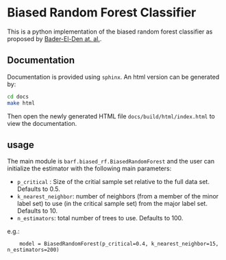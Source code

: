 # Biased Random Forest Classifier
This is a python implementation of the biased random forest classifier as proposed by
[Bader-El-Den at. al.](https://ieeexplore.ieee.org/document/8541100).

## Documentation

Documentation is provided using ``sphinx``. An html version can be generated by:

```bash
cd docs
make html
```

Then open the newly generated HTML file ``docs/build/html/index.html`` to view the documentation.

## usage

The main module is ``barf.biased_rf.BiasedRandomForest`` and the user can initialize the estimator with the following main parameters:

- ``p_critical`` : Size of the critial sample set relative to the full data set. Defaults to 0.5.
- ``k_nearest_neighbor``: number of neighbors (from a member of the minor label set) 
            to use (in the critical sample set) from the major label set. Defaults to 10.
- ``n_estimators``: total number of trees to use. Defaults to 100.

e.g.:

        model = BiasedRandomForest(p_critical=0.4, k_nearest_neighbor=15, n_estimators=200)